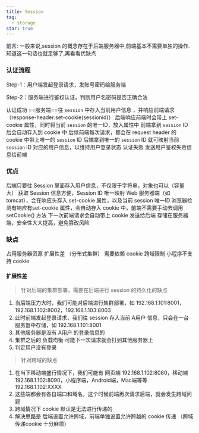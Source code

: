 ```yaml
---
title: Session
tag:
  - storage
star: true
---
```


前言:
一般来说,session 的概念存在于后端服务器中,前端基本不需要单独的操作. 知道这一句话也就足够了,再看看优缺点

### 认证流程

Step-1：用户端发起登录请求，发账号密码给服务端

Step-2：服务端进行鉴权认证，判断用户名密码是否正确合法

认证成功 ==服务端==往 `session` 中存入当前用户信息 ，并响应前端请求（response-header:set-cookie(sessionid)）
后端响应前端时会带上 set-cookie 属性，同时将当前 `session` 的唯一ID，放入属性中
前端拿到 `session` ID 后会自动存入到 cookie 中
后续前端每次请求，都会在 request header 的 cookie 中带上唯一的 `session` ID
后端拿到唯一的 `session` ID 就可映射当前 `session` ID 对应的用户信息，以维持用户登录状态
认证失败 发送用户鉴权失败信息给前端

### 优点

后端只要往 Session 里面存入用户信息，不仅限于字符串，对象也可以（容量大）
获取 Session 信息方便，Session ID 唯一映射
Web 服务器端（如tomcat），会在响应头存入 set-cookie 属性，以及当前 session 唯一ID
浏览器检测有响应有set-cookie 属性，会自动存入 cookie 中，前端不需要手动去调用 setCookie() 方法
下一次前端请求会自动带上 cookie 发送给后端
存储在服务器端，安全性大大提高，避免篡改风险

### 缺点

占用服务器资源
扩展性差 （分布式集群）
需要依赖 cookie
跨域限制
小程序不支持 cookie

#### 扩展性差

> 针对后端的集群部署，需要在后端进行 session 的持久化的缺点

1. 当后端压力大时，我们可能对后端进行集群部署，如 192.168.1.101:8001，192.168.1.102:8002，192.168.1.103:8003
2. 此时前端发起登录请求，我们往 session 存入当前 A用户 信息，只会在一台服务器中存储，如 192.168.1.101:8001
3. 其他服务器是没有 A用户 的登录信息的
4. 集群之后的 负载均衡 可能下一次请求就会打到其他服务器上
5. 判定用户没有登录

> 针对跨域的缺点

1. 在当下移动端盛行情况下，我们可能有 网页端 192.168.1.102:8080，移动端 192.168.1.102:8090，小程序端，Android端，Mac端等等 192.168.1.102:XXXX
2. 这些端都会有各自端口和域名，这个时候前端再次请求后端，就会发生跨域问题
3. 跨域情况下 cookie 默认是无法进行传递的
4. 解决思路是 后端设置允许跨域，前端单独设置允许跨越的 cookie 传递 （跨域传递cookie 十分麻烦）
